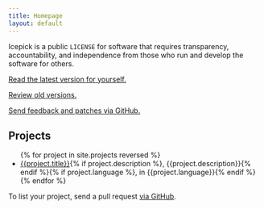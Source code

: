 ```yaml
---
title: Homepage
layout: default
---
```


Icepick is a public `LICENSE` for software that requires transparency, accountability, and independence from those who run and develop the software for others.

[Read the latest version for yourself.](/versions/1.0.0)

[Review old versions.](/versions)

[Send feedback and patches via GitHub.](https://github.com/kemitchell/icepick)

<h2 id=projects>Projects</h2>

<ul class="projects">
{% for project in site.projects reversed %}
<li>
    <a href="{{project.url}}">{{project.title}}</a>{% if project.description %}, {{project.description}}{% endif %}{% if project.language %}, in {{project.language}}{% endif %}
  </li>
  {% endfor %}
</ul>

<p>To list your project, send a pull request <a href="https://github.com/kemitchell/icepicklicense.org">via GitHub</a>.</p>
